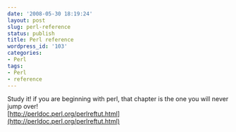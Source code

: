 ```yaml
---
date: '2008-05-30 18:19:24'
layout: post
slug: perl-reference
status: publish
title: Perl reference
wordpress_id: '103'
categories:
- Perl
tags:
- Perl
- reference
---
```


Study it! if you are beginning with perl, that chapter is the one you will never jump over!  
[http://perldoc.perl.org/perlreftut.html](http://perldoc.perl.org/perlreftut.html)  

